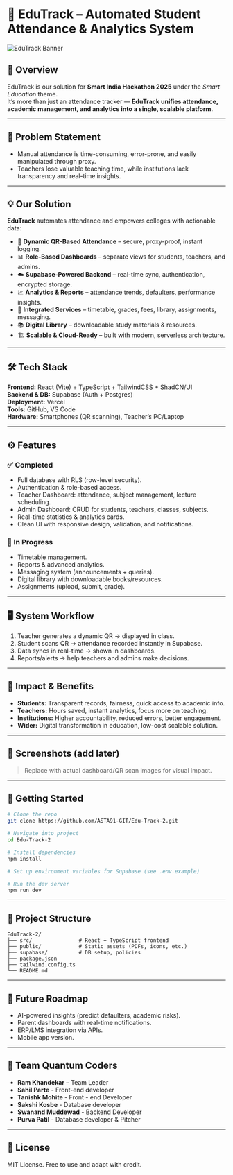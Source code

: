 # 🚀 EduTrack – Automated Student Attendance & Analytics System  

![EduTrack Banner](https://via.placeholder.com/1200x300.png?text=EduTrack+-+Smart+Education)  

## 📌 Overview  
EduTrack is our solution for **Smart India Hackathon 2025** under the *Smart Education* theme.  
It’s more than just an attendance tracker — **EduTrack unifies attendance, academic management, and analytics into a single, scalable platform**.  

---

## 🎯 Problem Statement  
- Manual attendance is time-consuming, error-prone, and easily manipulated through proxy.  
- Teachers lose valuable teaching time, while institutions lack transparency and real-time insights.  

---

## 💡 Our Solution  
**EduTrack** automates attendance and empowers colleges with actionable data:  

- 📲 **Dynamic QR-Based Attendance** – secure, proxy-proof, instant logging.  
- 📊 **Role-Based Dashboards** – separate views for students, teachers, and admins.  
- ☁️ **Supabase-Powered Backend** – real-time sync, authentication, encrypted storage.  
- 📈 **Analytics & Reports** – attendance trends, defaulters, performance insights.  
- 🧾 **Integrated Services** – timetable, grades, fees, library, assignments, messaging.  
- 📚 **Digital Library** – downloadable study materials & resources.  
- 🏗️ **Scalable & Cloud-Ready** – built with modern, serverless architecture.  

---

## 🛠️ Tech Stack  
**Frontend:** React (Vite) + TypeScript + TailwindCSS + ShadCN/UI  
**Backend & DB:** Supabase (Auth + Postgres)  
**Deployment:** Vercel  
**Tools:** GitHub, VS Code  
**Hardware:** Smartphones (QR scanning), Teacher’s PC/Laptop  

---

## ⚙️ Features  

### ✅ Completed  
- Full database with RLS (row-level security).  
- Authentication & role-based access.  
- Teacher Dashboard: attendance, subject management, lecture scheduling.  
- Admin Dashboard: CRUD for students, teachers, classes, subjects.  
- Real-time statistics & analytics cards.  
- Clean UI with responsive design, validation, and notifications.  

### 🚧 In Progress  
- Timetable management.  
- Reports & advanced analytics.  
- Messaging system (announcements + queries).  
- Digital library with downloadable books/resources.  
- Assignments (upload, submit, grade).  

---

## 🖥️ System Workflow  
1. Teacher generates a dynamic QR → displayed in class.  
2. Student scans QR → attendance recorded instantly in Supabase.  
3. Data syncs in real-time → shown in dashboards.  
4. Reports/alerts → help teachers and admins make decisions.  

---

## 🌟 Impact & Benefits  
- **Students:** Transparent records, fairness, quick access to academic info.  
- **Teachers:** Hours saved, instant analytics, focus more on teaching.  
- **Institutions:** Higher accountability, reduced errors, better engagement.  
- **Wider:** Digital transformation in education, low-cost scalable solution.  

---

## 📸 Screenshots (add later)  
> Replace with actual dashboard/QR scan images for visual impact.  

---

## 🚀 Getting Started  

```bash
# Clone the repo
git clone https://github.com/ASTA91-GIT/Edu-Track-2.git

# Navigate into project
cd Edu-Track-2

# Install dependencies
npm install

# Set up environment variables for Supabase (see .env.example)

# Run the dev server
npm run dev
```

---

## 📂 Project Structure  

```
EduTrack-2/
├── src/               # React + TypeScript frontend
├── public/            # Static assets (PDFs, icons, etc.)
├── supabase/          # DB setup, policies
├── package.json
├── tailwind.config.ts
└── README.md
```

---

## 🔮 Future Roadmap  
- AI-powered insights (predict defaulters, academic risks).  
- Parent dashboards with real-time notifications.  
- ERP/LMS integration via APIs.  
- Mobile app version.  

---

## 👥 Team Quantum Coders  
- **Ram Khandekar** – Team Leader 
- **Sahil Parte** - Front-end developer
- **Tanishk Mohite** - Front - end Developer
- **Sakshi Kosbe** - Database developer
- **Swanand Muddewad** - Backend Developer
- **Purva Patil** - Database developer & Pitcher 

---

## 📜 License  
MIT License. Free to use and adapt with credit.  
